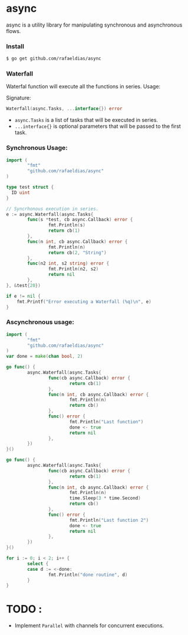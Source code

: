 # async

async is a utility library for manipulating synchronous and asynchronous flows.

### Install

```bash
$ go get github.com/rafaeldias/async
```

### Waterfall
Waterfal function will execute all the functions in series. Usage:

Signature:
```go
Waterfall(async.Tasks, ...interface{}) error
```
- `async.Tasks` is a list of tasks that will be executed in series.
- `...interface{}` is optional parameters that will be passed to the first task.

### Synchronous Usage:
```go
import (
        "fmt"
        "github.com/rafaeldias/async"
)

type test struct {
  ID uint
}

// Syncrhonous execution in series.
e := async.Waterfall(async.Tasks{
        func(s *test, cb async.Callback) error {
                fmt.Println(s)
                return cb(1)
        },
        func(n int, cb async.Callback) error {
                fmt.Println(n)
                return cb(2, "String")
        },
        func(n2 int, s2 string) error {
                fmt.Println(n2, s2)
                return nil
        },
}, &test{20})

if e != nil {
    fmt.Printf("Error executing a Waterfall (%q)\n", e)
}
```

### Ascynchronous usage:
```go
import (
        "fmt"
        "github.com/rafaeldias/async"
)
var done = make(chan bool, 2)

go func() {
        async.Waterfall(async.Tasks{
                func(cb async.Callback) error {
                        return cb(1)
                },
                func(n int, cb async.Callback) error {
                        fmt.Println(n)
                        return cb()
                },
                func() error {
                        fmt.Println("Last function")
                        done <- true
                        return nil
                },
        })
}()

go func() {
        async.Waterfall(async.Tasks{
                func(cb async.Callback) error {
                        return cb(1)
                },
                func(n int, cb async.Callback) error {
                        fmt.Println(n)
                        time.Sleep(3 * time.Second)
                        return cb()
                },
                func() error {
                        fmt.Println("Last function 2")
                        done <- true
                        return nil
                },
        })
}()

for i := 0; i < 2; i++ {
        select {
        case d := <-done:
                fmt.Println("done routine", d)
        }
}

```
# TODO :
- Implement `Parallel` with channels for concurrent executions.

